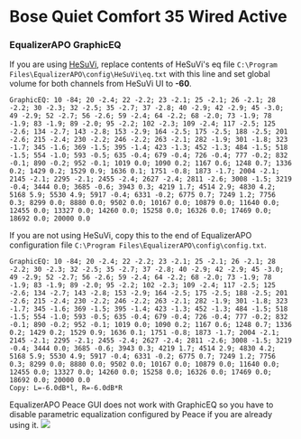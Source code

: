 # Bose Quiet Comfort 35 Wired Active
### EqualizerAPO GraphicEQ
If you are using [HeSuVi](https://sourceforge.net/projects/hesuvi/), replace contents of HeSuVi's eq file `C:\Program Files\EqualizerAPO\config\HeSuVi\eq.txt` with this line and set global volume for both channels from HeSuVi UI to **-60**.
```
GraphicEQ: 10 -84; 20 -2.4; 22 -2.2; 23 -2.1; 25 -2.1; 26 -2.1; 28 -2.2; 30 -2.3; 32 -2.5; 35 -2.7; 37 -2.8; 40 -2.9; 42 -2.9; 45 -3.0; 49 -2.9; 52 -2.7; 56 -2.6; 59 -2.4; 64 -2.2; 68 -2.0; 73 -1.9; 78 -1.9; 83 -1.9; 89 -2.0; 95 -2.2; 102 -2.3; 109 -2.4; 117 -2.5; 125 -2.6; 134 -2.7; 143 -2.8; 153 -2.9; 164 -2.5; 175 -2.5; 188 -2.5; 201 -2.6; 215 -2.4; 230 -2.2; 246 -2.2; 263 -2.1; 282 -1.9; 301 -1.8; 323 -1.7; 345 -1.6; 369 -1.5; 395 -1.4; 423 -1.3; 452 -1.3; 484 -1.5; 518 -1.5; 554 -1.0; 593 -0.5; 635 -0.4; 679 -0.4; 726 -0.4; 777 -0.2; 832 -0.1; 890 -0.2; 952 -0.1; 1019 0.0; 1090 0.2; 1167 0.6; 1248 0.7; 1336 0.2; 1429 0.2; 1529 0.9; 1636 0.1; 1751 -0.8; 1873 -1.7; 2004 -2.1; 2145 -2.1; 2295 -2.1; 2455 -2.4; 2627 -2.4; 2811 -2.6; 3008 -1.5; 3219 -0.4; 3444 0.0; 3685 -0.6; 3943 0.3; 4219 1.7; 4514 2.9; 4830 4.2; 5168 5.9; 5530 4.9; 5917 -0.4; 6331 -0.2; 6775 0.7; 7249 1.2; 7756 0.3; 8299 0.0; 8880 0.0; 9502 0.0; 10167 0.0; 10879 0.0; 11640 0.0; 12455 0.0; 13327 0.0; 14260 0.0; 15258 0.0; 16326 0.0; 17469 0.0; 18692 0.0; 20000 0.0
```
If you are not using HeSuVi, copy this to the end of EqualizerAPO configuration file `C:\Program Files\EqualizerAPO\config\config.txt`.
```
GraphicEQ: 10 -84; 20 -2.4; 22 -2.2; 23 -2.1; 25 -2.1; 26 -2.1; 28 -2.2; 30 -2.3; 32 -2.5; 35 -2.7; 37 -2.8; 40 -2.9; 42 -2.9; 45 -3.0; 49 -2.9; 52 -2.7; 56 -2.6; 59 -2.4; 64 -2.2; 68 -2.0; 73 -1.9; 78 -1.9; 83 -1.9; 89 -2.0; 95 -2.2; 102 -2.3; 109 -2.4; 117 -2.5; 125 -2.6; 134 -2.7; 143 -2.8; 153 -2.9; 164 -2.5; 175 -2.5; 188 -2.5; 201 -2.6; 215 -2.4; 230 -2.2; 246 -2.2; 263 -2.1; 282 -1.9; 301 -1.8; 323 -1.7; 345 -1.6; 369 -1.5; 395 -1.4; 423 -1.3; 452 -1.3; 484 -1.5; 518 -1.5; 554 -1.0; 593 -0.5; 635 -0.4; 679 -0.4; 726 -0.4; 777 -0.2; 832 -0.1; 890 -0.2; 952 -0.1; 1019 0.0; 1090 0.2; 1167 0.6; 1248 0.7; 1336 0.2; 1429 0.2; 1529 0.9; 1636 0.1; 1751 -0.8; 1873 -1.7; 2004 -2.1; 2145 -2.1; 2295 -2.1; 2455 -2.4; 2627 -2.4; 2811 -2.6; 3008 -1.5; 3219 -0.4; 3444 0.0; 3685 -0.6; 3943 0.3; 4219 1.7; 4514 2.9; 4830 4.2; 5168 5.9; 5530 4.9; 5917 -0.4; 6331 -0.2; 6775 0.7; 7249 1.2; 7756 0.3; 8299 0.0; 8880 0.0; 9502 0.0; 10167 0.0; 10879 0.0; 11640 0.0; 12455 0.0; 13327 0.0; 14260 0.0; 15258 0.0; 16326 0.0; 17469 0.0; 18692 0.0; 20000 0.0
Copy: L=-6.0dB*l, R=-6.0dB*R
```
EqualizerAPO Peace GUI does not work with GraphicEQ so you have to disable parametric equalization configured by Peace if you are already using it.
![](https://raw.githubusercontent.com/jaakkopasanen/AutoEq/master/results/Innerfidelity%202017/innerfidelity/onear/Bose%20Quiet%20Comfort%2035%20Wired%20Active/Bose%20Quiet%20Comfort%2035%20Wired%20Active.png)
